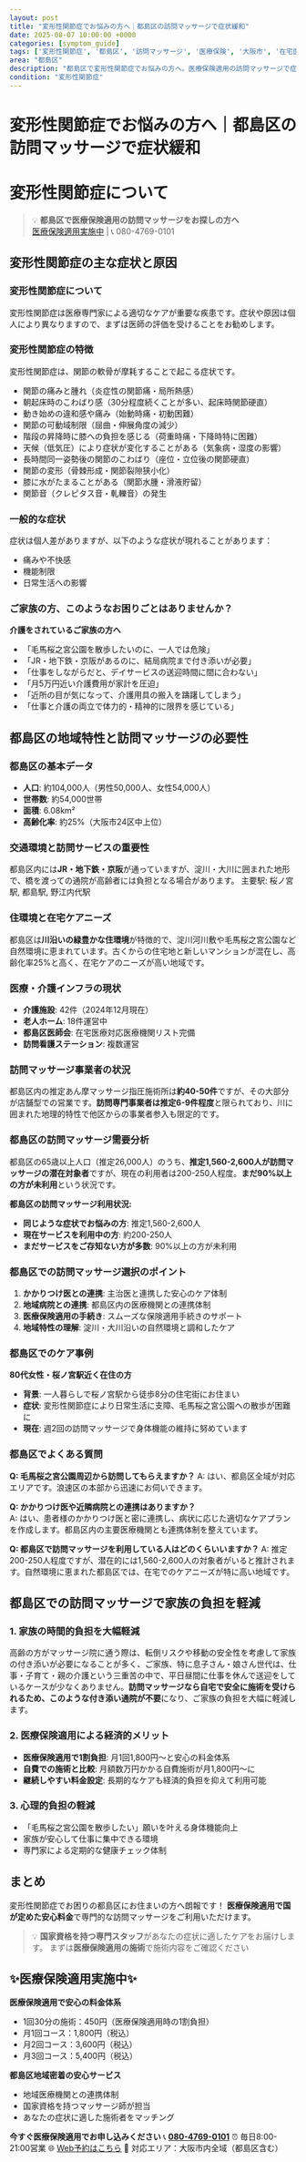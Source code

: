 ```yaml
---
layout: post
title: "変形性関節症でお悩みの方へ｜都島区の訪問マッサージで症状緩和"
date: 2025-08-07 10:00:00 +0000
categories: [symptom_guide]
tags: ['変形性関節症', '都島区', '訪問マッサージ', '医療保険', '大阪市', '在宅医療']
area: "都島区"
description: "都島区で変形性関節症でお悩みの方へ。医療保険適用の訪問マッサージで症状緩和をサポート。国家資格を持つマッサージ師が専門ケアをご提供します。"
condition: "変形性関節症"
---
```


# 変形性関節症でお悩みの方へ｜都島区の訪問マッサージで症状緩和



# 変形性関節症について

> 💡 **都島区で医療保険適用の訪問マッサージをお探しの方へ**  
> [医療保険適用実施中](https://peraichi.com/landing_pages/view/himawari-massage/) | 📞 080-4769-0101

## 変形性関節症の主な症状と原因

### 変形性関節症について
変形性関節症は医療専門家による適切なケアが重要な疾患です。症状や原因は個人により異なりますので、まずは医師の評価を受けることをお勧めします。

### 変形性関節症の特徴
変形性関節症は、関節の軟骨が摩耗することで起こる症状です。
- 関節の痛みと腫れ（炎症性の関節痛・局所熱感）
- 朝起床時のこわばり感（30分程度続くことが多い、起床時関節硬直）
- 動き始めの違和感や痛み（始動時痛・初動困難）
- 関節の可動域制限（屈曲・伸展角度の減少）
- 階段の昇降時に膝への負担を感じる（荷重時痛・下降時特に困難）
- 天候（低気圧）により症状が変化することがある（気象病・湿度の影響）
- 長時間同一姿勢後の関節のこわばり（座位・立位後の関節硬直）
- 関節の変形（骨棘形成・関節裂隙狭小化）
- 膝に水がたまることがある（関節水腫・滑液貯留）
- 関節音（クレピタス音・軋轢音）の発生

### 一般的な症状
症状は個人差がありますが、以下のような症状が現れることがあります：
- 痛みや不快感
- 機能制限
- 日常生活への影響

### ご家族の方、このようなお困りごとはありませんか？
**介護をされているご家族の方へ**
- 「毛馬桜之宮公園を散歩したいのに、一人では危険」
- 「JR・地下鉄・京阪があるのに、結局病院まで付き添いが必要」
- 「仕事をしながらだと、デイサービスの送迎時間に間に合わない」
- 「月5万円近い介護費用が家計を圧迫」
- 「近所の目が気になって、介護用具の搬入を躊躇してしまう」
- 「仕事と介護の両立で体力的・精神的に限界を感じている」

## 都島区の地域特性と訪問マッサージの必要性

### 都島区の基本データ
- **人口**: 約104,000人（男性50,000人、女性54,000人）
- **世帯数**: 約54,000世帯
- **面積**: 6.08km²
- **高齢化率**: 約25%（大阪市24区中上位）

### 交通環境と訪問サービスの重要性
都島区内には**JR・地下鉄・京阪**が通っていますが、淀川・大川に囲まれた地形で、橋を渡っての通院が高齢者には負担となる場合があります。
主要駅: 桜ノ宮駅, 都島駅, 野江内代駅

### 住環境と在宅ケアニーズ
都島区は**川沿いの緑豊かな住環境**が特徴的で、淀川河川敷や毛馬桜之宮公園など自然環境に恵まれています。古くからの住宅地と新しいマンションが混在し、高齢化率25%と高く、在宅ケアのニーズが高い地域です。

### 医療・介護インフラの現状
- **介護施設**: 42件（2024年12月現在）
- **老人ホーム**: 18件運営中
- **都島区医師会**: 在宅医療対応医療機関リスト完備
- **訪問看護ステーション**: 複数運営

### 訪問マッサージ事業者の状況
都島区内の推定あん摩マッサージ指圧施術所は**約40-50件**ですが、その大部分が店舗型での営業です。**訪問専門事業者は推定6-9件程度**と限られており、川に囲まれた地理的特性で他区からの事業者参入も限定的です。

### 都島区の訪問マッサージ需要分析
都島区の65歳以上人口（推定26,000人）のうち、**推定1,560-2,600人が訪問マッサージの潜在対象者**ですが、現在の利用者は200-250人程度。**まだ90%以上の方が未利用**という状況です。

**都島区の訪問マッサージ利用状況:**
- **同じような症状でお悩みの方**: 推定1,560-2,600人
- **現在サービスを利用中の方**: 約200-250人  
- **まだサービスをご存知ない方が多数**: 90%以上の方が未利用

### 都島区での訪問マッサージ選択のポイント
1. **かかりつけ医との連携**: 主治医と連携した安心のケア体制
2. **地域病院との連携**: 都島区内の医療機関との連携体制
3. **医療保険適用の手続き**: スムーズな保険適用手続きのサポート
4. **地域特性の理解**: 淀川・大川沿いの自然環境と調和したケア

### 都島区でのケア事例
**80代女性・桜ノ宮駅近く在住の方**
- **背景**: 一人暮らしで桜ノ宮駅から徒歩8分の住宅街にお住まい
- **症状**: 変形性関節症により日常生活に支障、毛馬桜之宮公園への散歩が困難に
- **現在**: 週2回の訪問マッサージで身体機能の維持に努めています

### 都島区でよくある質問
**Q: 毛馬桜之宮公園周辺から訪問してもらえますか？**
A: はい、都島区全域が対応エリアです。浪速区の本部から迅速にお伺いできます。

**Q: かかりつけ医や近隣病院との連携はありますか？**  
A: はい、患者様のかかりつけ医と密に連携し、病状に応じた適切なケアプランを作成します。都島区内の主要医療機関とも連携体制を整えています。

**Q: 都島区で訪問マッサージを利用している人はどのくらいいますか？**
A: 推定200-250人程度ですが、潜在的には1,560-2,600人の対象者がいると推計されます。自然環境に恵まれた都島区では、在宅でのケアニーズが特に高い地域です。

## 都島区での訪問マッサージで家族の負担を軽減

### 1. 家族の時間的負担を大幅軽減
高齢の方がマッサージ院に通う際は、転倒リスクや移動の安全性を考慮して家族の付き添いが必要になることが多く、ご家族、特に息子さん・娘さん世代は、仕事・子育て・親の介護という三重苦の中で、平日昼間に仕事を休んで送迎をしているケースが少なくありません。**訪問マッサージなら自宅で安全に施術を受けられるため、このような付き添い通院が不要**になり、ご家族の負担を大幅に軽減します。

### 2. 医療保険適用による経済的メリット
- **医療保険適用で1割負担**: 月1回1,800円～と安心の料金体系
- **自費での施術と比較**: 月額数万円かかる自費施術が月1,800円～に
- **継続しやすい料金設定**: 長期的なケアも経済的負担を抑えて利用可能

### 3. 心理的負担の軽減
- 「毛馬桜之宮公園を散歩したい」願いを叶える身体機能向上
- 家族が安心して仕事に集中できる環境
- 専門家による定期的な健康チェック体制

## まとめ
変形性関節症でお困りの都島区にお住まいの方へ朗報です！
**医療保険適用で国が定めた安心料金**で専門的な訪問マッサージをご利用いただけます。

> 💡 **国家資格を持つ専門スタッフ**があなたの症状に適したケアをお届けします。
> まずは**医療保険適用の施術**で施術内容をご確認ください

## ✨医療保険適用実施中✨

**医療保険適用で安心の料金体系**
- 1回30分の施術：450円（医療保険適用時の1割負担）
- 月1回コース：1,800円（税込）
- 月2回コース：3,600円（税込）
- 月3回コース：5,400円（税込）

**都島区地域密着の安心サービス**
- 地域医療機関との連携体制
- 国家資格を持つマッサージ師が担当
- あなたの症状に適した施術者をマッチング

**今すぐ医療保険適用でお申し込みください**
📞 **[080-4769-0101](tel:080-4769-0101)**
⏰ 毎日8:00-21:00営業
🌐 [Web予約はこちら](https://peraichi.com/landing_pages/view/himawari-massage/)
📍 対応エリア：大阪市内全域（都島区含む）
